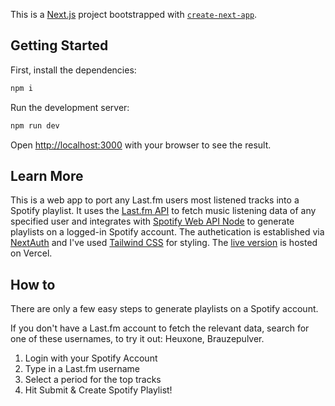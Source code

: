 This is a [Next.js](https://nextjs.org/) project bootstrapped with [`create-next-app`](https://github.com/vercel/next.js/tree/canary/packages/create-next-app).

## Getting Started

First, install the dependencies:

```bash
npm i
```

Run the development server:

```bash
npm run dev
```

Open [http://localhost:3000](http://localhost:3000) with your browser to see the result.

## Learn More

This is a web app to port any Last.fm users most listened tracks into a Spotify playlist.
It uses the [Last.fm API](https://www.last.fm/api/) to fetch music listening data of any specified user and integrates with [Spotify Web API Node](https://github.com/thelinmichael/spotify-web-api-node) to generate playlists on a logged-in Spotify account. The authetication is established via [NextAuth](https://github.com/nextauthjs/next-auth) and I've used [Tailwind CSS](https://github.com/tailwindlabs/tailwindcss) for styling. The [live version](https://lastplaylist.vercel.app) is hosted on Vercel.

## How to

There are only a few easy steps to generate playlists on a Spotify account.

If you don't have a Last.fm account to fetch the relevant data, search for one of these usernames, to try it out: Heuxone, Brauzepulver.

1. Login with your Spotify Account
2. Type in a Last.fm username
3. Select a period for the top tracks
4. Hit Submit & Create Spotify Playlist!
